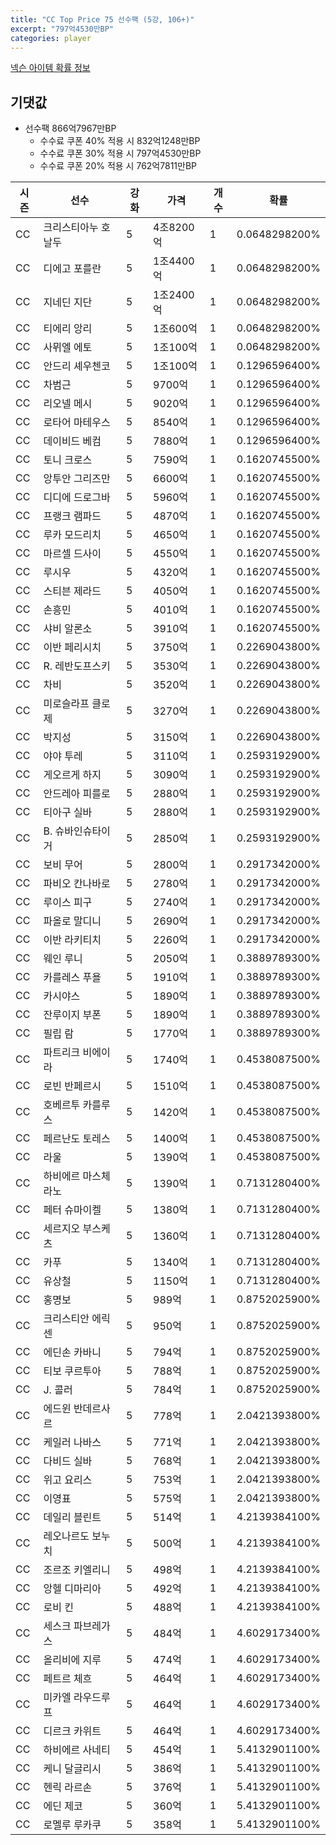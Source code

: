 ```yaml
---
title: "CC Top Price 75 선수팩 (5강, 106+)"
excerpt: "797억4530만BP"
categories: player
---
```

[넥슨 아이템 확률 정보](http://iteminfo.nexon.com/probability/fo4?sn=7333)

## 기댓값
  - 선수팩 866억7967만BP
    - 수수료 쿠폰 40% 적용 시 832억1248만BP
    - 수수료 쿠폰 30% 적용 시 797억4530만BP
    - 수수료 쿠폰 20% 적용 시 762억7811만BP


|시즌|선수|강화|가격|개수|확률|
|---|---|---|---|---|---|
|CC|크리스티아누 호날두|5|4조8200억|1|0.0648298200%|
|CC|디에고 포를란|5|1조4400억|1|0.0648298200%|
|CC|지네딘 지단|5|1조2400억|1|0.0648298200%|
|CC|티에리 앙리|5|1조600억|1|0.0648298200%|
|CC|사뮈엘 에토|5|1조100억|1|0.0648298200%|
|CC|안드리 셰우첸코|5|1조100억|1|0.1296596400%|
|CC|차범근|5|9700억|1|0.1296596400%|
|CC|리오넬 메시|5|9020억|1|0.1296596400%|
|CC|로타어 마테우스|5|8540억|1|0.1296596400%|
|CC|데이비드 베컴|5|7880억|1|0.1296596400%|
|CC|토니 크로스|5|7590억|1|0.1620745500%|
|CC|앙투안 그리즈만|5|6600억|1|0.1620745500%|
|CC|디디에 드로그바|5|5960억|1|0.1620745500%|
|CC|프랭크 램파드|5|4870억|1|0.1620745500%|
|CC|루카 모드리치|5|4650억|1|0.1620745500%|
|CC|마르셀 드사이|5|4550억|1|0.1620745500%|
|CC|루시우|5|4320억|1|0.1620745500%|
|CC|스티븐 제라드|5|4050억|1|0.1620745500%|
|CC|손흥민|5|4010억|1|0.1620745500%|
|CC|샤비 알론소|5|3910억|1|0.1620745500%|
|CC|이반 페리시치|5|3750억|1|0.2269043800%|
|CC|R. 레반도프스키|5|3530억|1|0.2269043800%|
|CC|차비|5|3520억|1|0.2269043800%|
|CC|미로슬라프 클로제|5|3270억|1|0.2269043800%|
|CC|박지성|5|3150억|1|0.2269043800%|
|CC|야야 투레|5|3110억|1|0.2593192900%|
|CC|게오르게 하지|5|3090억|1|0.2593192900%|
|CC|안드레아 피를로|5|2880억|1|0.2593192900%|
|CC|티아구 실바|5|2880억|1|0.2593192900%|
|CC|B. 슈바인슈타이거|5|2850억|1|0.2593192900%|
|CC|보비 무어|5|2800억|1|0.2917342000%|
|CC|파비오 칸나바로|5|2780억|1|0.2917342000%|
|CC|루이스 피구|5|2740억|1|0.2917342000%|
|CC|파올로 말디니|5|2690억|1|0.2917342000%|
|CC|이반 라키티치|5|2260억|1|0.2917342000%|
|CC|웨인 루니|5|2050억|1|0.3889789300%|
|CC|카를레스 푸욜|5|1910억|1|0.3889789300%|
|CC|카시야스|5|1890억|1|0.3889789300%|
|CC|잔루이지 부폰|5|1890억|1|0.3889789300%|
|CC|필립 람|5|1770억|1|0.3889789300%|
|CC|파트리크 비에이라|5|1740억|1|0.4538087500%|
|CC|로빈 반페르시|5|1510억|1|0.4538087500%|
|CC|호베르투 카를루스|5|1420억|1|0.4538087500%|
|CC|페르난도 토레스|5|1400억|1|0.4538087500%|
|CC|라울|5|1390억|1|0.4538087500%|
|CC|하비에르 마스체라노|5|1390억|1|0.7131280400%|
|CC|페터 슈마이켈|5|1380억|1|0.7131280400%|
|CC|세르지오 부스케츠|5|1360억|1|0.7131280400%|
|CC|카푸|5|1340억|1|0.7131280400%|
|CC|유상철|5|1150억|1|0.7131280400%|
|CC|홍명보|5|989억|1|0.8752025900%|
|CC|크리스티안 에릭센|5|950억|1|0.8752025900%|
|CC|에딘손 카바니|5|794억|1|0.8752025900%|
|CC|티보 쿠르투아|5|788억|1|0.8752025900%|
|CC|J. 콜러|5|784억|1|0.8752025900%|
|CC|에드윈 반데르사르|5|778억|1|2.0421393800%|
|CC|케일러 나바스|5|771억|1|2.0421393800%|
|CC|다비드 실바|5|768억|1|2.0421393800%|
|CC|위고 요리스|5|753억|1|2.0421393800%|
|CC|이영표|5|575억|1|2.0421393800%|
|CC|데일리 블린트|5|514억|1|4.2139384100%|
|CC|레오나르도 보누치|5|500억|1|4.2139384100%|
|CC|조르조 키엘리니|5|498억|1|4.2139384100%|
|CC|앙헬 디마리아|5|492억|1|4.2139384100%|
|CC|로비 킨|5|488억|1|4.2139384100%|
|CC|세스크 파브레가스|5|484억|1|4.6029173400%|
|CC|올리비에 지루|5|474억|1|4.6029173400%|
|CC|페트르 체흐|5|464억|1|4.6029173400%|
|CC|미카엘 라우드루프|5|464억|1|4.6029173400%|
|CC|디르크 카위트|5|464억|1|4.6029173400%|
|CC|하비에르 사네티|5|454억|1|5.4132901100%|
|CC|케니 달글리시|5|386억|1|5.4132901100%|
|CC|헨릭 라르손|5|376억|1|5.4132901100%|
|CC|에딘 제코|5|360억|1|5.4132901100%|
|CC|로멜루 루카쿠|5|358억|1|5.4132901100%|

